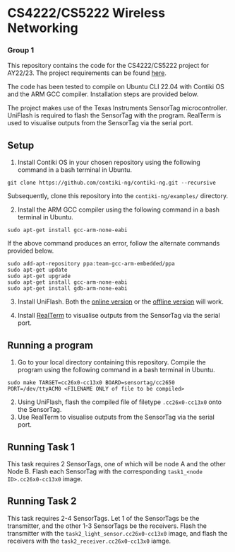 # CS4222/CS5222 Wireless Networking
### Group 1

This repository contains the code for the CS4222/CS5222 project for AY22/23. The project requirements can be found [here](https://weiserlab.github.io/ambuj/cs4222_project).

The code has been tested to compile on Ubuntu CLI 22.04 with Contiki OS and the ARM GCC compiler. Installation steps are provided below.

The project makes use of the Texas Instruments SensorTag microcontroller. UniFlash is required to flash the SensorTag with the program. RealTerm is used to visualise outputs from the SensorTag via the serial port.

## Setup
1. Install Contiki OS in your chosen repository using the following command in a bash terminal in Ubuntu.
```
git clone https://github.com/contiki-ng/contiki-ng.git --recursive
```
Subsequently, clone this repository into the `contiki-ng/examples/` directory.

2. Install the ARM GCC compiler using the following command in a bash terminal in Ubuntu.
```
sudo apt-get install gcc-arm-none-eabi
```
If the above command produces an error, follow the alternate commands provided below.
```
sudo add-apt-repository ppa:team-gcc-arm-embedded/ppa
sudo apt-get update
sudo apt-get upgrade
sudo apt-get install gcc-arm-none-eabi
sudo apt-get install gdb-arm-none-eabi
```

3. Install UniFlash. Both the [online version](https://dev.ti.com/uniflash/#!/) or the [offline version](https://www.ti.com/tool/download/UNIFLASH) will work.

4. Install [RealTerm](https://sourceforge.net/projects/realterm/) to visualise outputs from the SensorTag via the serial port.

## Running a program
1. Go to your local directory containing this repository. Compile the program using the following command in a bash terminal in Ubuntu.
```
sudo make TARGET=cc26x0-cc13x0 BOARD=sensortag/cc2650 PORT=/dev/ttyACM0 <FILENAME ONLY of file to be compiled>
```
2. Using UniFlash, flash the compiled file of filetype `.cc26x0-cc13x0` onto the SensorTag.
3. Use RealTerm to visualise outputs from the SensorTag via the serial port. 

## Running Task 1
This task requires 2 SensorTags, one of which will be node A and the other Node B. Flash each SensorTag with the corresponding `task1_<node ID>.cc26x0-cc13x0` image.

## Running Task 2
This task requires 2-4 SensorTags. Let 1 of the SensorTags be the transmitter, and the other 1-3 SensorTags be the receivers. Flash the transmitter with the `task2_light_sensor.cc26x0-cc13x0` image, and flash the receivers with the `task2_receiver.cc26x0-cc13x0` iamge.
